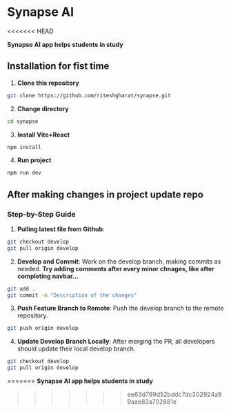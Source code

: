 # Synapse AI
<<<<<<< HEAD

**Synapse AI app helps students in study**

## Installation for fist time

1. **Clone this repository**

```sh
git clone https://github.com/riteshgharat/synapse.git
```

2. **Change directory**

```sh
cd synapse
```

3. **Install Vite+React**

```sh
npm install
```

4. **Run project**

```sh
npm run dev
```

## After making changes in project update repo

### Step-by-Step Guide

1. **Pulling latest file from Github**:

```sh
git checkout develop
git pull origin develop
```

2. **Develop and Commit**:
Work on the develop branch, making commits as needed.
**Try adding comments after every minor chnages, like after completing navbar...**
```sh
git add .
git commit -m "Description of the changes"
```

3. **Push Feature Branch to Remote**:
Push the develop branch to the remote repository.

```sh
git push origin develop
```

4. **Update Develop Branch Locally**:
After merging the PR, all developers should update their local develop branch.
```sh
git checkout develop
git pull origin develop
```
=======
**Synapse AI app helps students in study**
>>>>>>> ee63d799d52bddc7dc302924a99aae83a702881e
